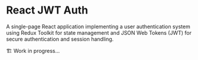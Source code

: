 # React JWT Auth

A single-page React application implementing a user authentication system using Redux Toolkit for state management and JSON Web Tokens (JWT) for secure authentication and session handling.

🏗️ Work in progress...
